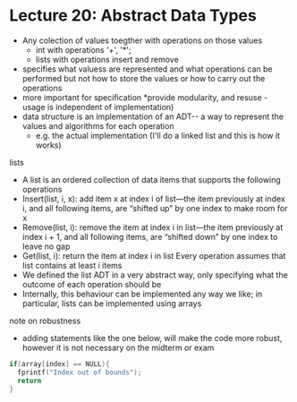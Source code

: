 # Lecture 20: Abstract Data Types
* Any colection of values toegther with operations on those values
  * int with operations '+', '*';
  * lists with operations insert and remove
* specifies what valuess are represented and what operations can be performed but not how to store the values or how to carry out the operations
* more important for specification *provide modularity, and resuse - usage is independent of implementation)
* data structure is an implementation of an ADT-- a way to represent the values and algorithms for each operation
  * e.g. the actual implementation (I'll do a linked list and this is how it works)

lists
* A list is an ordered collection of data items that supports the
following operations
* Insert(list, i, x): add item x at index i of list—the item
previously at index i, and all following items, are “shifted up”
by one index to make room for x
* Remove(list, i): remove the item at index i in list—the item
previously at index i + 1, and all following items, are “shifted
down” by one index to leave no gap
* Get(list, i): return the item at index i in list
Every operation assumes that list contains at least i items
* We defined the list ADT in a very abstract way, only
specifying what the outcome of each operation should be
* Internally, this behaviour can be implemented any way we like;
in particular, lists can be implemented using arrays


note on robustness
* adding statements like the one below, will make the code more robust, however it is not necessary on the midterm or exam
```C
if(array[index] == NULL){
  fprintf("Index out of bounds");
  return
}
```



 

